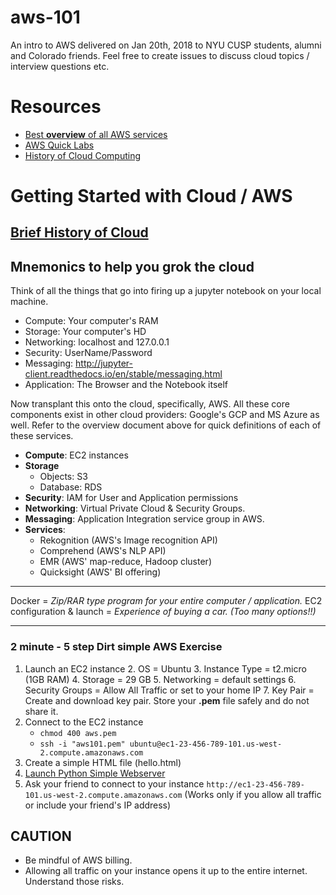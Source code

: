 
# aws-101
An intro to AWS delivered on Jan 20th, 2018 to NYU CUSP students, alumni and Colorado friends.
Feel free to create issues to discuss cloud topics / interview questions etc.

# Resources
- [Best **overview** of all AWS services](https://d0.awsstatic.com/whitepapers/aws-overview.pdf)
- [AWS Quick Labs](https://amazon.qwiklabs.com/catalog?locale=en)
- [History of Cloud Computing](https://www.visualistan.com/2015/09/a-brief-history-of-cloud-infographic.html)

# Getting Started with Cloud / AWS
## [Brief History of Cloud](https://www.visualistan.com/2015/09/a-brief-history-of-cloud-infographic.html)

## Mnemonics to help you grok the cloud
Think of all the things that go into firing up a jupyter notebook on your local machine.
 - Compute: Your computer's RAM
 - Storage: Your computer's HD
 - Networking: localhost and 127.0.0.1
 - Security: UserName/Password
 - Messaging: http://jupyter-client.readthedocs.io/en/stable/messaging.html
 - Application: The Browser and the Notebook itself

Now transplant this onto the cloud, specifically, AWS. All these core components exist in other cloud providers: Google's GCP and MS Azure as well. 
Refer to the overview document above for quick definitions of each of these services.

- **Compute**: EC2 instances
- **Storage**
	- Objects: S3
	- Database: RDS
- **Security**: IAM for User and Application permissions
- **Networking**: Virtual Private Cloud & Security Groups.
- **Messaging**: Application Integration service group in AWS.
- **Services**:
	- Rekognition (AWS's Image recognition API)
	- Comprehend (AWS's NLP API)
	- EMR (AWS' map-reduce, Hadoop cluster)
	- Quicksight (AWS' BI offering)
---
Docker = *Zip/RAR type program for your entire computer / application.*
EC2 configuration & launch = *Experience of buying a car. (Too many options!!)*

---


### 2 minute - 5 step Dirt simple AWS Exercise
1. Launch an EC2 instance
	2. OS = Ubuntu
	3. Instance Type = t2.micro (1GB RAM)
	4. Storage = 29 GB
	5. Networking = default settings
	6. Security Groups = Allow All Traffic or set to your home IP
	7. Key Pair = Create and download key pair. Store your **.pem** file safely and do not share it.
2. Connect to the EC2 instance
	 - `chmod 400 aws.pem`
	 - `ssh -i "aws101.pem"
   ubuntu@ec1-23-456-789-101.us-west-2.compute.amazonaws.com`
3. Create a simple HTML file (hello.html)
4. [Launch Python Simple Webserver](https://stackoverflow.com/questions/7943751/what-is-the-python-3-equivalent-of-python-m-simplehttpserver)
5. Ask your friend to connect to your instance `http://ec1-23-456-789-101.us-west-2.compute.amazonaws.com` (Works only if you allow all traffic or include your friend's IP address)

## CAUTION
- Be mindful of AWS billing.
 - Allowing all traffic on your instance opens it up to the entire internet. Understand those risks.

